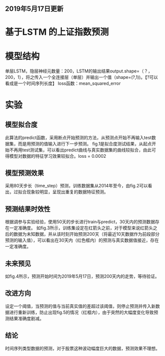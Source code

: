 ## 2019年5月17日更新

# 基于LSTM 的上证指数预测

# 模型结构
  单层LSTM，隐层神经元数量：200，LSTM的输出结果output.shape=（？，200，1），将之传入一个全连接层（单层）并输出一个值（shape=(?,1))。【?可以看成是一个时间序列长度】
  loss函数：mean_squared_error

# 实验
## 模型拟合度
  此算法的predict函数，采用断点开始预测的方法，从预测点开始不再输入test数据集，而是用预测的值输入进行下一步预测。
  fig.1是拟合度测试结果，从起点开始不再用test测试集，可以看出predict曲线与真实数据集的曲线较拟合，由此可得模型对数据的特征学习效果较拟合。loss = 0.0002

## 模型预测效果
  采用80天步长（time_step）预测，训练数据集从2014年至今，由fig.2可以看出，过拟合现象较明显，呈现出重复的数据特征预测。
      
## 预测结果时效性
  根据调参与实验经验，使用50天的步长进行train与predict，30天内的预测数据存在一定准确度。
  如fig.3所示，训练集设定在红箭头之前，对于模型来说红箭头之后的数据为未知数据，并从该时刻开始预测200天（将最近10天数据作为前段部分预测的输入值），可以看出在30天内（红色框内）的预测与真实数据值接近，存在一定准确度。
        
## 未来预见
  如fig.4所示，预测开始时间为2019年5月17日，预测200天内的走势，等待验证。

## 改进方向
  设定一个阈值，当预测的值与当前真实值的差超过该阈值，则停止预测并传入新数据进行重新训练，防止出现fig.5的情况（红框内），由于突然的大幅度变化导致预测结果准确度剧减。
        
## 结论
  时间序列类型数据的预测，对于股票这种波动幅度巨大的数据，预测效果不理想。
        
        
